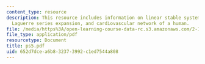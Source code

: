 ```yaml
---
content_type: resource
description: This resource includes information on linear stable system, continuous-time,
  Laguerre series expansion, and cardiovascular network of a human.
file: /media/https%3A/open-learning-course-data-rc.s3.amazonaws.com/2-160-identification-estimation-and-learning-spring-2006/652d7dcea6b832373992c1ed7544a808_ps5.pdf
file_type: application/pdf
resourcetype: Document
title: ps5.pdf
uid: 652d7dce-a6b8-3237-3992-c1ed7544a808
---
```

